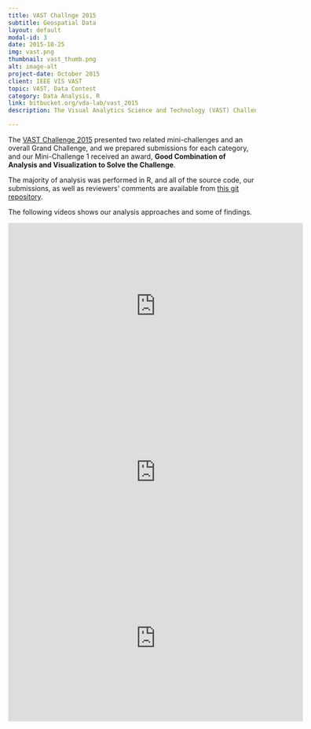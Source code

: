 ```yaml
---
title: VAST Challnge 2015
subtitle: Geospatial Data
layout: default
modal-id: 3
date: 2015-10-25
img: vast.png
thumbnail: vast_thumb.png
alt: image-alt
project-date: October 2015
client: IEEE VIS VAST
topic: VAST, Data Contest
category: Data Analysis, R
link: bitbucket.org/vda-lab/vast_2015
description: The Visual Analytics Science and Technology (VAST) Challenge is an annual contest with the goal of advancing the field of visual analytics through competition.

---
```


The [VAST Challenge 2015](http://vacommunity.org/VAST+Challenge+2015) presented two related mini-challenges and an overall Grand Challenge, and we prepared submissions for each category, and our Mini-Challenge 1 received an award, **Good Combination of Analysis and Visualization to Solve the Challenge**.

The majority of analysis was performed in R, and all of the source code, our submissions, as well as reviewers' comments are available from [this git repository](https://bitbucket.org/vda-lab/vast_2015). 

The following videos shows our analysis approaches and some of findings. 

<iframe src="https://player.vimeo.com/video/142686647" width="600" height="338" frameborder="0" webkitallowfullscreen mozallowfullscreen allowfullscreen></iframe>

<iframe src="https://player.vimeo.com/video/142687087" width="600" height="338" frameborder="0" webkitallowfullscreen mozallowfullscreen allowfullscreen></iframe>

<iframe src="https://player.vimeo.com/video/142688070" width="600" height="338" frameborder="0" webkitallowfullscreen mozallowfullscreen allowfullscreen></iframe>


